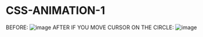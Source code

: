 # CSS-ANIMATION-1
BEFORE:
![image](https://user-images.githubusercontent.com/82316502/116575514-00536100-a90f-11eb-9476-25312dfd02ba.png)
AFTER IF YOU MOVE CURSOR ON THE CIRCLE:
![image](https://user-images.githubusercontent.com/82316502/116575815-4ad4dd80-a90f-11eb-9039-04404ac39a65.png)


